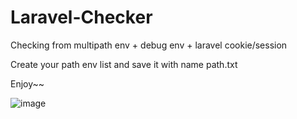 # Laravel-Checker

Checking from multipath env + debug env + laravel cookie/session



Create your path env list and save it with name path.txt


Enjoy~~


![image](https://user-images.githubusercontent.com/39010800/121775312-0052ac00-cbb1-11eb-8332-490be7aac6d9.png)
